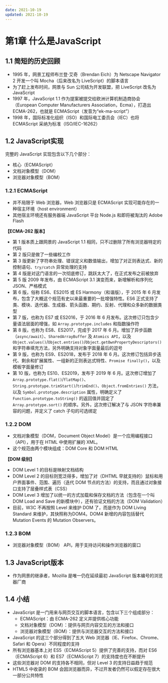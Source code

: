 ```yaml
---
date: 2021-10-19
updated: 2021-10-19
---
```


# 第1章 什么是JavaScript

## 1.1 简短的历史回顾

-   1995 年，网景工程师布兰登·艾奇（Brendan Eich）为 Netscape Navigator 2 开发一个叫 Mocha（后来改名为 LiveScript）的脚本语言
-   为了赶上发布时间，网景与 Sun 公司结为开发联盟，把 LiveScript 改名为 JavaScript
-   1997 年，JavaScript 1.1 作为提案被提交给欧洲计算机制造商协会（European Computer Manufacturers Association，Ecma），打造出 ECMA-262，也就是 ECMAScript（发音为“ek-ma-script”）
-   1998 年，国际标准化组织（ISO）和国际电工委员会（IEC）也将 ECMAScript 采纳为标准（ISO/IEC-16262）

## 1.2 JavaScript实现

完整的 JavaScript 实现包含以下几个部分：

-   核心（ECMAScript）
-   文档对象模型（DOM）
-   浏览器对象模型（BOM）

### 1.2.1 ECMAScript

-   并不局限于 Web 浏览器，Web 浏览器只是 ECMAScript 实现可能存在的一种宿主环境（host environment）
-   其他宿主环境还有服务器端 JavaScript 平台 Node.js 和即将被淘汰的 Adobe Flash

**【ECMA-262  版本】**

-   第 1 版本质上跟网景的 JavaScript 1.1 相同，只不过删除了所有浏览器特定的代码
-   第 2 版只是做了一些编校工作
-   第 3 版更新了字符串处理、错误定义和数值输出，增加了对正则表达式、新的控制语句、`try/catch` 异常处理的支持
-   第 4 版是对这门语言的一次彻底修订，跳跃太大了，在正式发布之前被放弃
-   第 5 版 2009 年发布，由 ECMAScript 3.1 演变而来，新增解析和序列化 JSON、严格模式
-   第 6 版，俗称 ES6、ES2015 或 ES Harmony（和谐版），于 2015 年 6 月发布，包含了大概这个规范有史以来最重要的一批增强特性。ES6 正式支持了类、模块、迭代器、生成器、箭头函数、期约、反射、代理和众多新的数据类型
-   第 7 版，也称为 ES7 或 ES2016，于 2016 年 6 月发布。这次修订只包含少量语法层面的增强，如 `Array.prototype.includes` 和指数操作符
-   第 8 版，也称为 ES8、ES2017，完成于 2017 年 6 月。增加了异步函数（`async/await`）、`SharedArrayBuffer` 及 `Atomics API`，以及 `Object.values()`/`Object.entries()`/`Object.getOwnPropertyDescriptors()` 和字符串填充方法，另外明确支持对象字面量最后的逗号
-   第 9 版，也称为 ES9、ES2018，发布于 2018 年 6 月。这次修订包括异步迭代、剩余和扩展属性、一组新的正则表达式特性、`Promise finally()`，以及模板字面量修订
-   第 10 版，也称为 ES10、ES2019，发布于 2019 年 6 月。这次修订增加了 `Array.prototype.flat()`/`flatMap()`、`String.prototype.trimStart()`/`trimEnd()`、`Object.fromEntries()` 方法，以及 `Symbol.prototype.description` 属性，明确定义了 `Function.prototype.toString()` 的返回值并固定了 `Array.prototype.sort()` 的顺序。另外，这次修订解决了与 JSON 字符串兼容的问题，并定义了 catch 子句的可选绑定

### 1.2.2 DOM

-   文档对象模型（DOM，Document Object Model）是一个应用编程接口（API），用于在 HTML 中使用扩展的 XML。
-   这个规范由两个模块组成：DOM Core 和 DOM HTML

**【DOM 级别】**

-   DOM Level 1 的目标是映射文档结构
-   DOM Level 2 的目标则宽泛得多，增加了对（DHTML 早就支持的）鼠标和用户界面事件、范围、遍历（迭代 DOM 节点的方法）的支持，而且通过对象接口支持了层叠样式表（CSS）
-   DOM Level 3 增加了以统一的方式加载和保存文档的方法（包含在一个叫 DOM Load and Save 的新模块中），还有验证文档的方法（DOM Validation）
-   目前，W3C 不再按照 Level 来维护 DOM 了，而是作为 DOM Living Standard 来维护，其快照称为DOM4。DOM4 新增的内容包括替代 Mutation Events 的 Mutation Observers。

### 1.2.3 BOM

-   浏览器对象模型（BOM） API，用于支持访问和操作浏览器的窗口

## 1.3 JavaScript版本

-   作为网景的继承者，Mozilla 是唯一仍在延续最初 JavaScript 版本编号的浏览器厂商

## 1.4 小结

-   JavaScript 是一门用来与网页交互的脚本语言，包含以下三个组成部分：
    -   ECMAScript：由 ECMA-262 定义并提供核心功能
    -   文档对象模型（DOM）：提供与网页内容交互的方法和接口
    -   浏览器对象模型（BOM）：提供与浏览器交互的方法和接口
-   JavaScript 的这三个部分得到了五大 Web 浏览器（IE、Firefox、Chrome、Safari 和 Opera）不同程度的支持
-   所有浏览器基本上对 ES5（ECMAScript 5）提供了完善的支持，而对 ES6（ECMAScript 6）和 ES7（ECMAScript 7）的支持度也在不断提升
-   这些浏览器对 DOM 的支持各不相同，但对 Level 3 的支持日益趋于规范
-   HTML5 中收录的 BOM 会因浏览器而异，不过开发者仍然可以假定存在很大一部分公共特性

